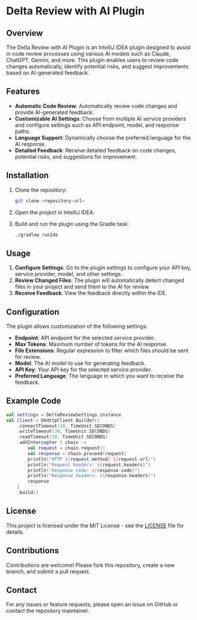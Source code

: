 
# Delta Review with AI Plugin

## Overview
The Delta Review with AI Plugin is an IntelliJ IDEA plugin designed to assist in code review processes using various AI models such as Claude, ChatGPT, Gemini, and more. This plugin enables users to review code changes automatically, identify potential risks, and suggest improvements based on AI-generated feedback.

## Features
- **Automatic Code Review**: Automatically review code changes and provide AI-generated feedback.
- **Customizable AI Settings**: Choose from multiple AI service providers and configure settings such as API endpoint, model, and response paths.
- **Language Support**: Dynamically choose the preferred language for the AI response.
- **Detailed Feedback**: Receive detailed feedback on code changes, potential risks, and suggestions for improvement.

## Installation
1. Clone the repository:
   ```bash
   git clone <repository-url>
   ```
2. Open the project in IntelliJ IDEA.

3. Build and run the plugin using the Gradle task:
   ```bash
   ./gradlew runIde
   ```

## Usage
1. **Configure Settings**: Go to the plugin settings to configure your API key, service provider, model, and other settings.
2. **Review Changed Files**: The plugin will automatically detect changed files in your project and send them to the AI for review.
3. **Receive Feedback**: View the feedback directly within the IDE.

## Configuration
The plugin allows customization of the following settings:
- **Endpoint**: API endpoint for the selected service provider.
- **Max Tokens**: Maximum number of tokens for the AI response.
- **File Extensions**: Regular expression to filter which files should be sent for review.
- **Model**: The AI model to use for generating feedback.
- **API Key**: Your API key for the selected service provider.
- **Preferred Language**: The language in which you want to receive the feedback.

## Example Code
```kotlin
val settings = DeltaReviewSettings.instance
val client = OkHttpClient.Builder()
    .connectTimeout(30, TimeUnit.SECONDS)
    .writeTimeout(30, TimeUnit.SECONDS)
    .readTimeout(30, TimeUnit.SECONDS)
    .addInterceptor { chain ->
        val request = chain.request()
        val response = chain.proceed(request)
        println("HTTP ${request.method} ${request.url}")
        println("Request headers: ${request.headers}")
        println("Response code: ${response.code}")
        println("Response headers: ${response.headers}")
        response
    }
    .build()
```

## License
This project is licensed under the MIT License - see the [LICENSE](LICENSE) file for details.

## Contributions
Contributions are welcome! Please fork this repository, create a new branch, and submit a pull request.

## Contact
For any issues or feature requests, please open an issue on GitHub or contact the repository maintainer.
